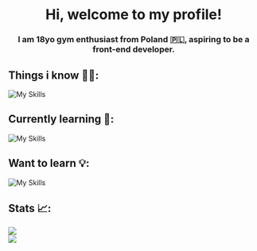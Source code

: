 <h1 align="center">Hi, welcome to my profile!</h1>
<h3 align="center">I am 18yo gym enthusiast from Poland 🇵🇱, aspiring to be a front-end developer.</h3>

## Things i know 💪🏻:

![My Skills](https://skillicons.dev/icons?i=html,css,javascript,typescript,tailwind,angular,reactivex,firebase)

## Currently learning 🧠:

![My Skills](https://skillicons.dev/icons?i=supabase)

## Want to learn 💡:

![My Skills](https://skillicons.dev/icons?i=solidity,dart,flutter)

## Stats 📈:
<!-- ![](https://github-readme-stats.vercel.app/api?username=pulpetto&theme=dark&hide_border=true&include_all_commits=false&count_private=true)<br/> -->
![](https://github-readme-streak-stats.herokuapp.com/?user=pulpetto&theme=dark&hide_border=true)<br/>
![](https://github-readme-stats.vercel.app/api/top-langs/?username=pulpetto&theme=dark&hide_border=true&include_all_commits=true&count_private=true&layout=compact)

<!-- [![Top Langs](https://<YOUR_CUSTOM_URL>/api/top-langs/?username=assebc)](https://github.com/anuraghazra/github-readme-stats) -->
<!-- ![image](https://github-readme-stats.vercel.app/api/top-langs/?username=pulpetto&layout=compact&langs_count=8&hide_border=true&title_color=000000&icon_color=000000&text_color=000000&bg_color=ffffff) -->
